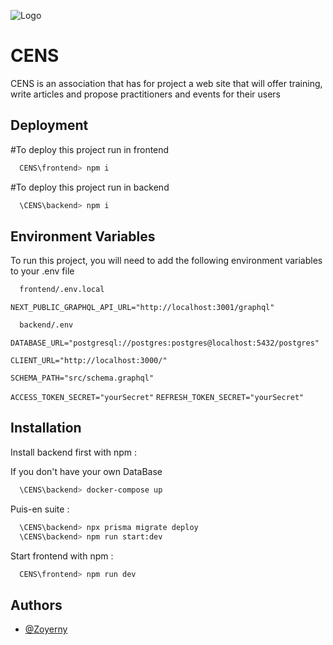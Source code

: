 
![Logo](https://i0.wp.com/cens-avenir.com/wp-content/uploads/2023/04/WhatsApp-Image-2023-04-29-a-07.38.05-e1682755703717.jpg?fit=194%2C270&ssl=1)


# CENS

CENS is an association that has for project a web site that will offer training, write articles and propose practitioners and events for their users 




## Deployment

#To deploy this project run in frontend

```bash
  CENS\frontend> npm i
```

#To deploy this project run in backend

```bash
  \CENS\backend> npm i
```

## Environment Variables

To run this project, you will need to add the following environment variables to your .env file

```bash
  frontend/.env.local
```

`NEXT_PUBLIC_GRAPHQL_API_URL="http://localhost:3001/graphql"`


```bash
  backend/.env
```

`DATABASE_URL="postgresql://postgres:postgres@localhost:5432/postgres"`

`CLIENT_URL="http://localhost:3000/"`

`SCHEMA_PATH="src/schema.graphql"`

`ACCESS_TOKEN_SECRET="yourSecret"`
`REFRESH_TOKEN_SECRET="yourSecret"`


## Installation

Install backend first with npm :

If you don't have your own DataBase
```bash
  \CENS\backend> docker-compose up
```
Puis-en suite :

```bash
  \CENS\backend> npx prisma migrate deploy
  \CENS\backend> npm run start:dev
```
    
Start frontend with npm :

```bash
  CENS\frontend> npm run dev
```
## Authors

- [@Zoyerny](https://github.com/Zoyerny)

